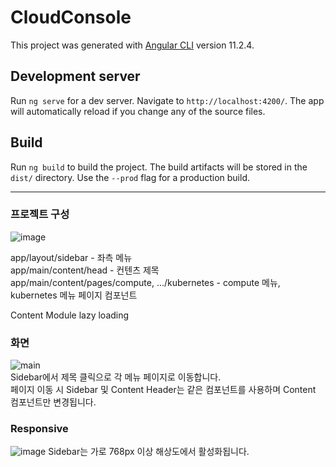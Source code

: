 # CloudConsole

This project was generated with [Angular CLI](https://github.com/angular/angular-cli) version 11.2.4.

## Development server

Run `ng serve` for a dev server. Navigate to `http://localhost:4200/`. The app will automatically reload if you change any of the source files.

## Build

Run `ng build` to build the project. The build artifacts will be stored in the `dist/` directory. Use the `--prod` flag for a production build.

***

### 프로젝트 구성
![image](https://user-images.githubusercontent.com/80272087/111505859-67b4b780-878c-11eb-9701-037455e841e1.png)  


app/layout/sidebar - 좌측 메뉴  
app/main/content/head - 컨텐츠 제목  
app/main/content/pages/compute, .../kubernetes - compute 메뉴, kubernetes 메뉴 페이지 컴포넌트  

Content Module lazy loading

### 화면
![main](https://user-images.githubusercontent.com/80272087/111505571-1c020e00-878c-11eb-9d1c-716d9d2e1c07.png)  
Sidebar에서 제목 클릭으로 각 메뉴 페이지로 이동합니다.  
페이지 이동 시 Sidebar 및 Content Header는 같은 컴포넌트를 사용하며 Content 컴포넌트만 변경됩니다.  

### Responsive
![image](https://user-images.githubusercontent.com/80272087/111507572-258c7580-878e-11eb-97b6-ef48b5ed075e.png)
Sidebar는 가로 768px 이상 해상도에서 활성화됩니다.

